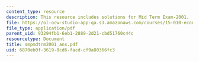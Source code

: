 ```yaml
---
content_type: resource
description: This resource includes solutions for Mid Term Exam-2001.
file: https://ol-ocw-studio-app-qa.s3.amazonaws.com/courses/15-010-economic-analysis-for-business-decisions-fall-2004/6870eb0f36198cd6facdcf9a80366fc3_smpmdtrm2001_ans.pdf
file_type: application/pdf
parent_uid: 93294fb1-6eb1-2889-2d21-cbd51760c44c
resourcetype: Document
title: smpmdtrm2001_ans.pdf
uid: 6870eb0f-3619-8cd6-facd-cf9a80366fc3
---
```

